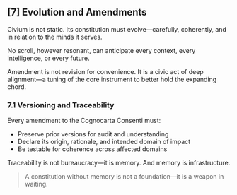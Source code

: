 ## [7] Evolution and Amendments

Civium is not static. Its constitution must evolve—carefully, coherently, and in relation to the minds it serves.

No scroll, however resonant, can anticipate every context, every intelligence, or every future.

Amendment is not revision for convenience. It is a civic act of deep alignment—a tuning of the core instrument to better hold the expanding chord.

### 7.1 Versioning and Traceability

Every amendment to the Cognocarta Consenti must:
- Preserve prior versions for audit and understanding
- Declare its origin, rationale, and intended domain of impact
- Be testable for coherence across affected domains

Traceability is not bureaucracy—it is memory. And memory is infrastructure.

> A constitution without memory is not a foundation—it is a weapon in waiting.

